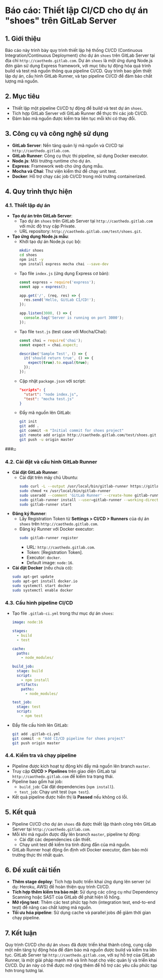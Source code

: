 # Báo cáo: Thiết lập CI/CD cho dự án "shoes" trên GitLab Server

## 1. Giới thiệu
Báo cáo này trình bày quy trình thiết lập hệ thống CI/CD (Continuous Integration/Continuous Deployment) cho dự án `shoes` trên GitLab Server tại địa chỉ `http://caothedo.gitlab.com`. Dự án `shoes` là một ứng dụng Node.js đơn giản sử dụng Express framework, với mục tiêu tự động hóa quá trình build và test mã nguồn thông qua pipeline CI/CD. Quy trình bao gồm thiết lập dự án, cấu hình GitLab Runner, và tạo pipeline CI/CD để đảm bảo chất lượng mã nguồn.

## 2. Mục tiêu
- Thiết lập một pipeline CI/CD tự động để build và test dự án `shoes`.
- Tích hợp GitLab Server với GitLab Runner để thực thi các job CI/CD.
- Đảm bảo mã nguồn được kiểm tra liên tục mỗi khi có thay đổi.

## 3. Công cụ và công nghệ sử dụng
- **GitLab Server**: Nền tảng quản lý mã nguồn và CI/CD tại `http://caothedo.gitlab.com`.
- **GitLab Runner**: Công cụ thực thi pipeline, sử dụng Docker executor.
- **Node.js**: Môi trường runtime cho dự án.
- **Express**: Framework web cho ứng dụng mẫu.
- **Mocha và Chai**: Thư viện kiểm thử để chạy unit test.
- **Docker**: Hỗ trợ chạy các job CI/CD trong môi trường containerized.

## 4. Quy trình thực hiện

### 4.1. Thiết lập dự án
- **Tạo dự án trên GitLab Server**:
  - Tạo dự án `shoes` trên GitLab Server tại `http://caothedo.gitlab.com` với mức độ truy cập Private.
  - URL repository: `http://caothedo.gitlab.com/test/shoes.git`.
- **Tạo ứng dụng Node.js mẫu**:
  - Khởi tạo dự án Node.js cục bộ:
    ```bash
    mkdir shoes
    cd shoes
    npm init -y
    npm install express mocha chai --save-dev
    ```
  - Tạo file `index.js` (ứng dụng Express cơ bản):
    ```javascript
    const express = require('express');
    const app = express();

    app.get('/', (req, res) => {
      res.send('Hello, GitLab CI/CD!');
    });

    app.listen(3000, () => {
      console.log('Server is running on port 3000');
    });
    ```
  - Tạo file `test.js` (test case với Mocha/Chai):
    ```javascript
    const chai = require('chai');
    const expect = chai.expect;

    describe('Sample Test', () => {
      it('should return true', () => {
        expect(true).to.equal(true);
      });
    });
    ```
  - Cập nhật `package.json` với script:
    ```json
    "scripts": {
      "start": "node index.js",
      "test": "mocha test.js"
    }
    ```
  - Đẩy mã nguồn lên GitLab:
    ```bash
    git init
    git add .
    git commit -m "Initial commit for shoes project"
    git remote add origin http://caothedo.gitlab.com/test/shoes.git
    git push -u origin master
    ```

###ස

### 4.2. Cài đặt và cấu hình GitLab Runner
- **Cài đặt GitLab Runner**:
  - Cài đặt trên máy chủ Ubuntu:
    ```bash
    sudo curl -L --output /usr/local/bin/gitlab-runner https://gitlab-runner-downloads.s3.amazonaws.com/latest/binaries/gitlab-runner-linux-amd64
    sudo chmod +x /usr/local/bin/gitlab-runner
    sudo useradd --comment 'GitLab Runner' --create-home gitlab-runner --shell /bin/bash
    sudo gitlab-runner install --user=gitlab-runner --working-directory=/home/gitlab-runner
    sudo gitlab-runner start
    ```
- **Đăng ký Runner**:
  - Lấy Registration Token từ **Settings > CI/CD > Runners** của dự án `shoes` trên `http://caothedo.gitlab.com`.
  - Đăng ký Runner với Docker executor:
    ```bash
    sudo gitlab-runner register
    ```
    - URL: `http://caothedo.gitlab.com`.
    - Token: [Registration Token].
    - Executor: `docker`.
    - Default image: `node:16`.
- **Cài đặt Docker** (nếu chưa có):
  ```bash
  sudo apt-get update
  sudo apt-get install docker.io
  sudo systemctl start docker
  sudo systemctl enable docker
  ```

### 4.3. Cấu hình pipeline CI/CD
- Tạo file `.gitlab-ci.yml` trong thư mục dự án `shoes`:
  ```yaml
  image: node:16

  stages:
    - build
    - test

  cache:
    paths:
      - node_modules/

  build_job:
    stage: build
    script:
      - npm install
    artifacts:
      paths:
        - node_modules/

  test_job:
    stage: test
    script:
      - npm test
  ```
- Đẩy file cấu hình lên GitLab:
  ```bash
  git add .gitlab-ci.yml
  git commit -m "Add CI/CD pipeline for shoes project"
  git push origin master
  ```

### 4.4. Kiểm tra và chạy pipeline
- Pipeline được kích hoạt tự động khi đẩy mã nguồn lên branch `master`.
- Truy cập **CI/CD > Pipelines** trên giao diện GitLab tại `http://caothedo.gitlab.com` để kiểm tra trạng thái.
- Pipeline bao gồm hai job:
  - `build_job`: Cài đặt dependencies (`npm install`).
  - `test_job`: Chạy unit test (`npm test`).
- Kết quả pipeline được hiển thị là **Passed** nếu không có lỗi.

## 5. Kết quả
- Pipeline CI/CD cho dự án `shoes` đã được thiết lập thành công trên GitLab Server tại `http://caothedo.gitlab.com`.
- Mỗi khi mã nguồn được đẩy lên branch `master`, pipeline tự động:
  - Cài đặt các dependencies cần thiết.
  - Chạy unit test để kiểm tra tính đúng đắn của mã nguồn.
- GitLab Runner hoạt động ổn định với Docker executor, đảm bảo môi trường thực thi nhất quán.

## 6. Đề xuất cải tiến
- **Thêm stage deploy**: Tích hợp bước triển khai ứng dụng lên server (ví dụ: Heroku, AWS) để hoàn thiện quy trình CI/CD.
- **Tích hợp thêm kiểm tra bảo mật**: Sử dụng các công cụ như Dependency Scanning hoặc SAST của GitLab để phát hiện lỗ hổng.
- **Mở rộng test**: Thêm các test phức tạp hơn (integration test, end-to-end test) để nâng cao chất lượng mã nguồn.
- **Tối ưu hóa pipeline**: Sử dụng cache và parallel jobs để giảm thời gian chạy pipeline.

## 7. Kết luận
Quy trình CI/CD cho dự án `shoes` đã được triển khai thành công, cung cấp một nền tảng tự động hóa để đảm bảo mã nguồn được build và kiểm tra liên tục. GitLab Server tại `http://caothedo.gitlab.com`, với sự hỗ trợ của GitLab Runner, là một giải pháp mạnh mẽ và linh hoạt cho việc quản lý và triển khai CI/CD. Dự án này có thể được mở rộng thêm để hỗ trợ các yêu cầu phức tạp hơn trong tương lai.
